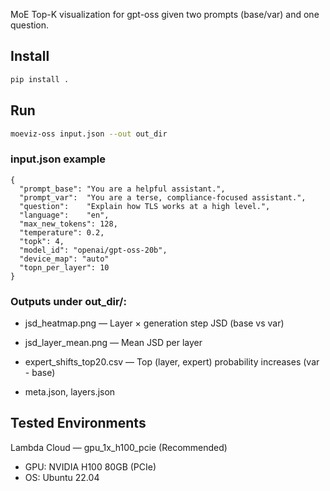 MoE Top-K visualization for gpt-oss given two prompts (base/var) and one question.

## Install

```bash
pip install .
```

## Run

```bash
moeviz-oss input.json --out out_dir
```

### input.json example

```
{
  "prompt_base": "You are a helpful assistant.",
  "prompt_var":  "You are a terse, compliance-focused assistant.",
  "question":    "Explain how TLS works at a high level.",
  "language":    "en",
  "max_new_tokens": 128,
  "temperature": 0.2,
  "topk": 4,
  "model_id": "openai/gpt-oss-20b",
  "device_map": "auto"
  "topn_per_layer": 10
}
```

### Outputs under out_dir/:

- jsd_heatmap.png — Layer × generation step JSD (base vs var)

- jsd_layer_mean.png — Mean JSD per layer

- expert_shifts_top20.csv — Top (layer, expert) probability increases (var - base)

- meta.json, layers.json

## Tested Environments

Lambda Cloud — gpu_1x_h100_pcie (Recommended)
- GPU: NVIDIA H100 80GB (PCIe)
- OS: Ubuntu 22.04
